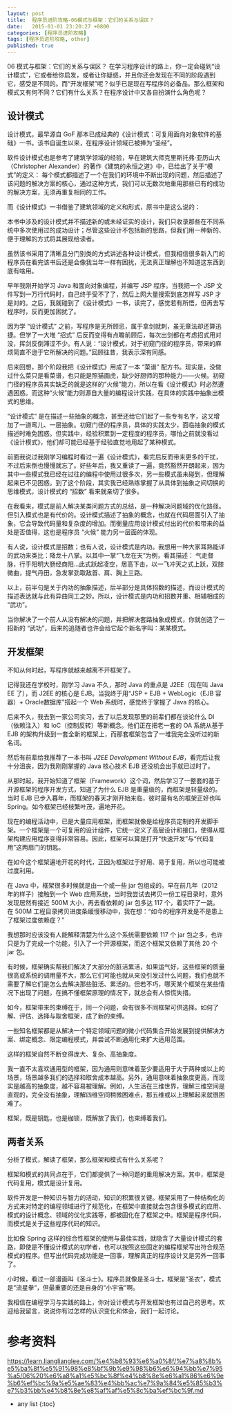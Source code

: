 ```yaml
---
layout: post
title:  程序员进阶攻略-06模式与框架：它们的关系与误区？
date:   2015-01-01 23:20:27 +0800
categories: [程序员进阶攻略]
tags: [程序员进阶攻略, other]
published: true
---
```




06 模式与框架：它们的关系与误区？
在学习程序设计的路上，你一定会碰到“设计模式”，它或者给你启发，或者让你疑惑，并且你还会发现在不同的阶段遇到它，感受是不同的。而“开发框架”呢？似乎已是现在写程序的必备品。那么框架和模式又有何不同？它们有什么关系？在程序设计中又各自扮演什么角色呢？

## 设计模式

设计模式，最早源自 GoF 那本已成经典的《设计模式：可复用面向对象软件的基础》一书。该书自诞生以来，在程序设计领域已被捧为“圣经”。

软件设计模式也是参考了建筑学领域的经验，早在建筑大师克里斯托弗·亚历山大（Christopher Alexander）的著作《建筑的永恒之道》中，已给出了关于“模式”的定义：
每个模式都描述了一个在我们的环境中不断出现的问题，然后描述了该问题的解决方案的核心，通过这种方式，我们可以无数次地重用那些已有的成功的解决方案，无须再重复相同的工作。

而《设计模式》一书借鉴了建筑领域的定义和形式，原书中是这么说的：

本书中涉及的设计模式并不描述新的或未经证实的设计，我们只收录那些在不同系统中多次使用过的成功设计；尽管这些设计不包括新的思路，但我们用一种新的、便于理解的方式将其展现给读者。

虽然该书采用了清晰且分门别类的方式讲述各种设计模式，但我相信很多新入门的程序员在看完该书后还是会像我当年一样有困扰，无法真正理解也不知道这东西到底有啥用。

早年我刚开始学习 Java 和面向对象编程，并编写 JSP 程序。当我把一个 JSP 文件写到一万行代码时，自己终于受不了了，然后上网大量搜索到底怎样写 JSP 才是对的。之后，我就碰到了《设计模式》一书，读完了，感觉若有所悟，但再去写程序时，反而更加困扰了。

因为学 “设计模式” 之前，写程序是无所顾忌，属于拿剑就刺，虽无章法却还算迅捷。但学了一大堆 “招式” 后反而变得有点瞻前顾后，每次出剑都在考虑招式用对没，挥剑反倒滞涩不少。有人说：“设计模式，对于初窥门径的程序员，带来的麻烦简直不逊于它所解决的问题。”回顾往昔，我表示深有同感。

后来回想，那个阶段我把《设计模式》用成了一本 “菜谱” 配方书。现实是，没做过什么菜只是看菜谱，也只能是照猫画虎，缺少好厨师的那种能力——火候。初窥门径的程序员其实缺乏的就是这样的“火候”能力，所以在看《设计模式》时必然遭遇困惑。而这种“火候”能力则源自大量的编程设计实践，在具体的实践中抽象出模式的思维。

“设计模式” 是在描述一些抽象的概念，甚至还给它们起了一些专有名字，这又增加了一道弯儿、一层抽象。初窥门径的程序员，具体的实践太少，面临抽象的模式描述时难免困惑。但实践中，经验积累到一定程度的程序员，哪怕之前就没看过《设计模式》，他们却可能已经基于经验直觉地用起了某种模式。

前面我说过我刚学习编程时看过一遍《设计模式》，看完后反而带来更多的干扰，不过后来倒也慢慢就忘了。好些年后，我又重读了一遍，竟然豁然开朗起来，因为其中一些模式我已经在过往的编程中使用过很多次，另一些模式虽未碰到，但理解起来已不见困惑。到了这个阶段，其实我已经熟练掌握了从具体到抽象之间切换的思维模式，设计模式的 “招数” 看来就亲切了很多。

在我看来，模式是前人解决某类问题方式的总结，是一种解决问题域的优化路径。但引入模式也是有代价的。设计模式描述了抽象的概念，也就在代码层面引入了抽象，它会导致代码量和复杂度的增加。而衡量应用设计模式付出的代价和带来的益处是否值得，这也是程序员 “火候” 能力另一层面的体现。

有人说，设计模式是招数；也有人说，设计模式是内功。我想用一种大家耳熟能详的武功来类比：降龙十八掌。以其中一掌“飞龙在天”为例，看其描述：
气走督脉，行手阳明大肠经商阳…此式跃起凌空，居高下击，以一飞冲天之式上跃，双膝微曲，提气丹田，急发掌劲取敌首、肩、胸上三路。

以上，前半句是关于内功的抽象描述，后半部分是具体招数的描述，而设计模式的描述表达就与此有异曲同工之妙。所以，设计模式是内功和招数并重、相辅相成的 “武功”。

当你解决了一个前人从没有解决的问题，并把解决套路抽象成模式，你就创造了一招新的 “武功”，后来的追随者也许会给它起个新名字叫：某某模式。

## 开发框架

不知从何时起，写程序就越来越离不开框架了。

记得我还在学校时，刚学习 Java 不久，那时 Java 的重点是 J2EE（现在叫 Java EE 了），而 J2EE 的核心是 EJB。当我终于用“JSP + EJB + WebLogic（EJB 容器）+ Oracle数据库”搭起一个 Web 系统时，感觉终于掌握了 Java 的核心。

后来不久，我去到一家公司实习，去了以后发现那里的前辈们都在谈论什么 DI（依赖注入）和 IoC（控制反转）等新概念。他们正在把老一套的 OA 系统从基于 EJB 的架构升级到一套全新的框架上，而那套框架包含了一堆我完全没听过的新名词。

然后有前辈给我推荐了一本书叫 _J2EE Development Without EJB_，看完后让我十分沮丧，因为我刚刚掌握的 Java 核心技术 EJB 还没机会出手就已过时了。

从那时起，我开始知道了框架（Framework）这个词，然后学习了一整套的基于开源框架的程序开发方式，知道了为什么 EJB 是重量级的，而框架是轻量级的。当时 EJB 已步入暮年，而框架的春天才刚开始来临，彼时最有名的框架正好也叫 Spring。如今框架已经枝繁叶茂，遍地开花。

现在的编程活动中，已是大量应用框架，而框架就像是给程序员定制的开发脚手架。一个框架是一个可复用的设计组件，它统一定义了高层设计和接口，使得从框架构建应用程序变得非常容易。因此，框架可以算是打开“快速开发”与“代码复用”这两扇门的钥匙。

在如今这个框架遍地开花的时代，正因为框架过于好用、易于复用，所以也可能被过度利用。

在 Java 中，框架很多时候就是由一个或一些 jar 包组成的。早在前几年（2012 年的样子）接触到一个 Web 应用系统，当时我尝试去拷贝一份工程目录时，意外发现居然有接近 500M 大小，再去看依赖的 jar 包多达 117 个，着实吓了一跳。在 500M 工程目录拷贝进度条缓慢移动中，我在想：“如今的程序开发是不是患上了框架过度依赖症？”

我想那时应该没有人能解释清楚为什么这个系统需要依赖 117 个 jar 包之多，也许只是为了完成一个功能，引入了一个开源框架，而这个框架又依赖了其他 20 个 jar 包。

有时候，框架确实帮我们解决了大部分的脏活累活，如果运气好，这些框架的质量很高或系统的调用量不大，那么它们可能也就从来没引发过什么问题，我们也就不需要了解它们是怎么去解决那些脏活、累活的。但若不巧，哪天某个框架在某些情况下出现了问题，在搞不懂框架原理的情况下，就总会有人惊慌失措。

如今，框架带来的束缚在于，同一个问题，会有很多不同框架可供选择。如何了解、评估、选择与取舍框架，成了新的束缚。

一些知名框架都是从解决一个特定领域问题的微小代码集合开始发展到提供解决方案、绑定概念、限定编程模式，并尝试不断通用化来扩大适用范围。

这样的框架自然不断变得庞大、复杂、高抽象度。

我一直不太喜欢通用型的框架，因为通用则意味着至少要适用于大于两种或以上的场景，场景越多我们的选择和取舍成本越高。另外，通用意味着抽象度更高，而现实是越高的抽象度，越不容易被理解。例如，人生活在三维世界，理解三维空间是直观的，完全没有抽象，理解四维空间稍微困难点，那五维或以上理解起来就很困难了。

框架，既是钥匙，也是枷锁，既解放了我们，也束缚着我们。

## 两者关系

分析了模式，解读了框架，那么框架和模式有什么关系呢？

框架和模式的共同点在于，它们都提供了一种问题的重用解决方案。其中，框架是代码复用，模式是设计复用。

软件开发是一种知识与智力的活动，知识的积累很关键。框架采用了一种结构化的方式来对特定的编程领域进行了规范化，在框架中直接就会包含很多模式的应用、模式的设计概念、领域的优化实践等，都被固化在了框架之中。框架是程序代码，而模式是关于这些程序代码的知识。

比如像 Spring 这样的综合性框架的使用与最佳实践，就隐含了大量设计模式的套路，即使是不懂设计模式的初学者，也可以按照这些固定的编程框架写出符合规范模式的程序。但写出代码完成功能是一回事，理解真正的程序设计又是另外一回事了。

小时候，看过一部漫画叫《圣斗士》。程序员就像是圣斗士，框架是“圣衣”，模式是“流星拳“，但最重要的还是自身的“小宇宙”啊。

我相信在编程学习与实践的路上，你对设计模式与开发框架也有过自己的思考。欢迎给我留言，说说你有过怎样的认识变化和体会，我们一起讨论。




# 参考资料

https://learn.lianglianglee.com/%e4%b8%93%e6%a0%8f/%e7%a8%8b%e5%ba%8f%e5%91%98%e8%bf%9b%e9%98%b6%e6%94%bb%e7%95%a5/06%20%e6%a8%a1%e5%bc%8f%e4%b8%8e%e6%a1%86%e6%9e%b6%ef%bc%9a%e5%ae%83%e4%bb%ac%e7%9a%84%e5%85%b3%e7%b3%bb%e4%b8%8e%e8%af%af%e5%8c%ba%ef%bc%9f.md

* any list
{:toc}
